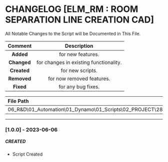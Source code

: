 # CHANGELOG [ELM_RM : ROOM SEPARATION LINE CREATION CAD]
All Notable Changes to the Script will be Documented in This File.

| Comment | Description |
| :--: | :--: |
| **Added**  | for new features. |
|**Changed** |for changes in existing functionality. |
|**Created** | for new scripts. |
|**Removed** |for now removed features. |
|**Fixed** |for any bug fixes. |

| File Path | 
| :-- |
|06_R&D\01_Automation\01_Dynamo\01_Scripts\02_PROJECT\287_ELM\ROOMS|
------------------------------------------------------------------

### [1.0.0] - 2023-06-06
##### CREATED
- Script Created